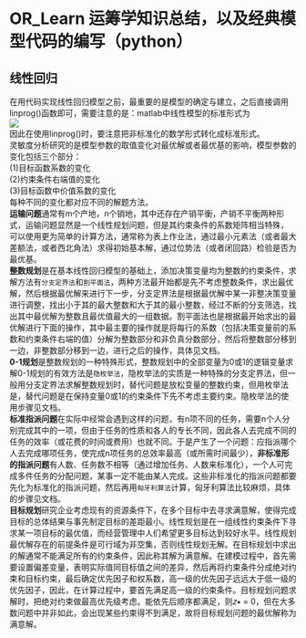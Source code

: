 # OR_Learn  运筹学知识总结，以及经典模型代码的编写（python）
## 线性回归
在用代码实现线性回归模型之前，最重要的是模型的确定与建立，之后直接调用linprog()函数即可，需要注意的是：matlab中线性模型的标准形式为<br>
![](https://github.com/yangxcc/OR_Learn/raw/master/image/standard.png) <br>
因此在使用linprog()时，要注意把非标准化的数学形式转化成标准形式。<br>
灵敏度分析研究的是模型参数的取值变化对最优解或者最优基的影响，模型参数的变化包括三个部分：<br>
(1)目标函数系数的变化<br>
(2)约束条件右端值的变化<br>
(3)目标函数中价值系数的变化<br>
每种不同的变化都对应不同的解题方法。<br>
**运输问题**通常有m个产地，n个销地，其中还存在产销平衡，产销不平衡两种形式，运输问题显然是一个线性规划问题，但是其约束条件的系数矩阵相当特殊，
可以使用更为简单的计算方法，通常称为表上作业法，通过最小元素法（或者最大差额法，或者西北角法）求得初始基本解，通过位势法（或者闭回路）检验是否为
最优基。<br>
**整数规划**是在基本线性回归模型的基础上，添加决策变量均为整数的约束条件，求解方法有`分支定界法`和`割平面法`，两种方法最开始都是先不考虑整数条件，求出最优解，然后根据最优解来进行下一步，分支定界法是根据最优解中某一非整决策变量进行调整，找出小于其的最大整数和大于其的最小整数，经过不断的分支筛选，找出其中最优解为整数且最优值最大的一组数据。割平面法也是根据最开始求出的最优解进行下面的操作，其中最主要的操作就是将每行的系数（包括决策变量前的系数和约束条件右端的值）分解为整数部分和非负真分数部分，然后将整数部分移到一边，非整数部分移到一边，进行之后的操作，具体见文档。<br>
**0-1规划**是整数规划的一种特殊形式，整数规划中的全部变量为0或1的逻辑变量求解0-1规划的有效方法是`隐枚举法`，隐枚举法的实质是一种特殊的分支定界法，但一般用分支定界法求解整数规划时，替代问题是放松变量的整数约束，但用枚举法是，替代问题是在保持变量0或1的约束条件下先不考虑主要约束。隐枚举法的使用步骤见文档。<br>
**标准指派问题**在实际中经常会遇到这样的问题，有n项不同的任务，需要n个人分别完成其中的一项，但由于任务的性质和各人的专长不同，因此各人去完成不同的任务的效率（或花费的时间或费用）也就不同。于是产生了一个问题：应指派哪个人去完成哪项任务，使完成n项任务的总效率最高（或所需时间最少），**非标准形的指派问题**有人数、任务数不相等（通过增加任务、人数来标准化），一个人可完成多件任务的分配问题，某事一定不能由某人完成。这些非标准化的指派问题都要先化为标准化的指派问题，然后再用`匈牙利算法`计算，匈牙利算法比较麻烦，具体的步骤见文档。<br>
**目标规划**研究企业考虑现有的资源条件下，在多个目标中去寻求满意解，使得完成目标的总体结果与事先制定目标的差距最小。线性规划是在一组线性约束条件下寻求某一项目标的最优值，而经营管理中人们希望更多目标达到较好水平。线性规划最优解存在的前提条件是可行域为非空集，否则线性规划无解。在目标规划中求出的解通常不能满足所有的约束条件，因此称其解为满意解。在建模过程中，首先需要设置偏差变量，表明实际值同目标值之间的差异，然后再将约束条件分成绝对约束和目标约束，最后确定优先因子和权系数，高一级的优先因子远远大于低一级的优先因子，因此，在计算过程中，要首先满足高一级的约束条件。目标规划问题求解时，把绝对约束做最高优先级考虑。能依先后顺序都满足，则𝑧∗ = 0，但在大多数问题中并非如此，会出现某些约束得不到满足，故将目标规划问题的最优解称为满意解。 

